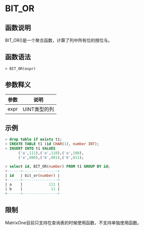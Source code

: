 # **BIT_OR**

## **函数说明**

BIT_OR()是一个聚合函数，计算了列中所有位的按位与。

## **函数语法**

```
> BIT_OR(expr)
```

## **参数释义**

|  参数   | 说明 |
|  ----  | ----  |
| expr  | UINT类型的列|

## **示例**

```sql
> drop table if exists t1;
> CREATE TABLE t1 (id CHAR(1), number INT);
> INSERT INTO t1 VALUES
      ('a',111),('a',110),('a',100),
      ('a',000),('b',001),('b',011);

> select id, BIT_OR(number) FROM t1 GROUP BY id;
+------+----------------+
| id   | bit_or(number) |
+------+----------------+
| a    |            111 |
| b    |             11 |
+------+----------------+
```

## **限制**

MatrixOne目前只支持在查询表的时候使用函数，不支持单独使用函数。
